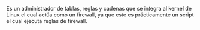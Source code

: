 Es un administrador de tablas, reglas y cadenas que se integra al kernel de Linux el cual actúa como un firewall, ya que este es prácticamente un script el cual ejecuta reglas de firewall.




